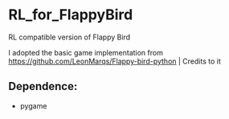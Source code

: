 # RL_for_FlappyBird
RL compatible version of Flappy Bird

I adopted the basic game implementation from https://github.com/LeonMarqs/Flappy-bird-python | Credits to it

## Dependence:
* pygame




